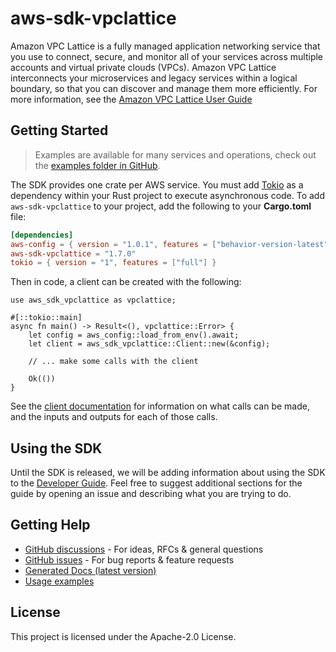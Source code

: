 # aws-sdk-vpclattice

Amazon VPC Lattice is a fully managed application networking service that you use to connect, secure, and monitor all of your services across multiple accounts and virtual private clouds (VPCs). Amazon VPC Lattice interconnects your microservices and legacy services within a logical boundary, so that you can discover and manage them more efficiently. For more information, see the [Amazon VPC Lattice User Guide](https://docs.aws.amazon.com/vpc-lattice/latest/ug/)

## Getting Started

> Examples are available for many services and operations, check out the
> [examples folder in GitHub](https://github.com/awslabs/aws-sdk-rust/tree/main/examples).

The SDK provides one crate per AWS service. You must add [Tokio](https://crates.io/crates/tokio)
as a dependency within your Rust project to execute asynchronous code. To add `aws-sdk-vpclattice` to
your project, add the following to your **Cargo.toml** file:

```toml
[dependencies]
aws-config = { version = "1.0.1", features = ["behavior-version-latest"] }
aws-sdk-vpclattice = "1.7.0"
tokio = { version = "1", features = ["full"] }
```

Then in code, a client can be created with the following:

```rust,no_run
use aws_sdk_vpclattice as vpclattice;

#[::tokio::main]
async fn main() -> Result<(), vpclattice::Error> {
    let config = aws_config::load_from_env().await;
    let client = aws_sdk_vpclattice::Client::new(&config);

    // ... make some calls with the client

    Ok(())
}
```

See the [client documentation](https://docs.rs/aws-sdk-vpclattice/latest/aws_sdk_vpclattice/client/struct.Client.html)
for information on what calls can be made, and the inputs and outputs for each of those calls.

## Using the SDK

Until the SDK is released, we will be adding information about using the SDK to the
[Developer Guide](https://docs.aws.amazon.com/sdk-for-rust/latest/dg/welcome.html). Feel free to suggest
additional sections for the guide by opening an issue and describing what you are trying to do.

## Getting Help

* [GitHub discussions](https://github.com/awslabs/aws-sdk-rust/discussions) - For ideas, RFCs & general questions
* [GitHub issues](https://github.com/awslabs/aws-sdk-rust/issues/new/choose) - For bug reports & feature requests
* [Generated Docs (latest version)](https://awslabs.github.io/aws-sdk-rust/)
* [Usage examples](https://github.com/awslabs/aws-sdk-rust/tree/main/examples)

## License

This project is licensed under the Apache-2.0 License.

